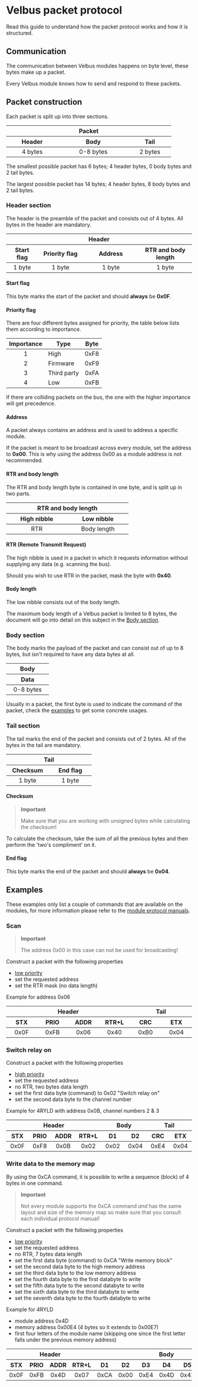 # Velbus packet protocol
Read this guide to understand how the packet protocol works and how it is structured.

## Communication
The communication between Velbus modules happens on byte level, these bytes make up a packet.

Every Velbus module knows how to send and respond to these packets.

## Packet construction
Each packet is split up into three sections.

<table class="table table-bordered">
	<thead>
		<tr>
			<th colspan="3" align="center" width=400px">Packet</th>
		</tr>
		<tr>
			<th align="center" width="125px">Header</th>
			<th align="center" width="175px">Body</th>
			<th align="center" width="100px">Tail</th>
		</tr>
	</thead>
	<tbody>
		<tr>
			<td align="center" width="125px">4 bytes</td>
			<td align="center" width="175px">0-8 bytes</td>
			<td align="center" width="100px">2 bytes</td>
		</tr>
	</tbody>
</table>

The smallest possible packet has 6 bytes; 4 header bytes, 0 body bytes and 2 tail bytes.

The largest possible packet has 14 bytes; 4 header bytes, 8 body bytes and 2 tail bytes.

### Header section
The header is the preamble of the packet and consists out of 4 bytes. All bytes in the header are mandatory.

<table class="table table-striped table-bordered">
	<thead>
		<tr>
			<th colspan="4" align="center" width="550px">Header</th>
		</tr>
		<tr>
			<th align="center" width="100px">Start flag</th>
			<th align="center" width="150px">Priority flag</th>
			<th align="center" width="100px">Address</th>
			<th align="center" width="200px">RTR and body length</th>
		</tr>
	</thead>
	<tbody>
		<tr>
			<td align="center" width=100px">1 byte</td>
			<td align="center" width=150px">1 byte</td>
			<td align="center" width=200px">1 byte</td>
			<td align="center" width=100px">1 byte</td>
		</tr>
	</tbody>
</table>

#### Start flag
This byte marks the start of the packet and should **always** be **0x0F**.

#### Priority flag
There are four different bytes assigned for priority, the table below lists them according to importance.

| Importance | Type  | Byte  |
| :-: |---|:-:|
| 1 | High  | 0xF8  |
| 2 | Firmware  | 0xF9  |
| 3 | Third party  | 0xFA  |
| 4 | Low  | 0xFB  |

If there are colliding packets on the bus, the one with the higher importance will get precedence.

#### Address
A packet always contains an address and is used to address a specific module.

If the packet is meant to be broadcast across every module, set the address to **0x00**. This is why using the address 0x00 as a module address is not recommended.

#### RTR and body length
The RTR and body length byte is contained in one byte, and is split up in two parts. 

<table class="table table-striped table-bordered">
	<thead>
		<tr>
			<th colspan="2" align="center" width=300px">RTR and body length</th>
		</tr>
		<tr>
			<th align="center" width=150px">High nibble</th>
			<th align="center" width=150px">Low nibble</th>
		</tr>
	</thead>
	<tbody>
		<tr>
			<td align="center" width=150px">RTR</td>
			<td align="center" width=150px">Body length</td>
		</tr>
	</tbody>
</table>

#### RTR (Remote Transmit Request)
The high nibble is used in a packet in which it requests information without supplying any data (e.g. scanning the bus).

Should you wish to use RTR in the packet, mask the byte with **0x40**.

#### Body length
The low nibble consists out of the body length.

The maximum body length of a Velbus packet is limited to 8 bytes, the document will go into detail on this subject in the [Body section](#body-section).

### Body section
The body marks the payload of the packet and can consist out of up to 8 bytes, but isn't required to have any data bytes at all.

<table class="table table-striped table-bordered">
	<thead>
		<tr>
			<th colspan="2" align="center" width=100px">Body</th>
		</tr>
		<tr>
			<th align="center" width=100px">Data</th>
		</tr>
	</thead>
	<tbody>
		<tr>
			<td align="center" width=100px">0-8 bytes</td>	
		</tr>
	</tbody>
</table>

Usually in a packet, the first byte is used to indicate the command of the packet, check the [examples](#examples) to get some concrete usages.

### Tail section
The tail marks the end of the packet and consists out of 2 bytes. All of the bytes in the tail are mandatory.

<table class="table table-striped table-bordered">
	<thead>
		<tr>
			<th colspan="2" align="center" width=200px">Tail</th>
		</tr>
		<tr>
			<th align="center" width=100px">Checksum</th>
			<th align="center" width=100px">End flag</th>
		</tr>
	</thead>
	<tbody>
		<tr>
			<td align="center" width=100px">1 byte</td>
			<td align="center" width=100px">1 byte</td>
		</tr>
	</tbody>
</table>

#### Checksum
> **Important**
>
> Make sure that you are working with unsigned bytes while calculating the checksum!

To calculate the checksum, take the sum of all the previous bytes and then perform the 'two's compliment' on it.

#### End flag
This byte marks the end of the packet and should **always** be **0x04**.

## Examples

These examples only list a couple of commands that are available on the modules, for more information please refer to the [module protocol manuals](https://github.com/velbus/moduleprotocol).

### Scan
> **Important** 
>
> The address 0x00 in this case can not be used for broadcasting!

Construct a packet with the following properties
* [low priority](#priority-flag)
* set the requested address
* set the RTR mask (no data length)

Example for address 0x06

<table class="table table-striped table-bordered">
	<thead>
		<tr>
			<th colspan="4" align="center" width=280px">Header</th>
			<th colspan="2" align="center" width=140px">Tail</th>
		</tr>
		<tr>
			<th align="center" width=70px">STX</th>
			<th align="center" width=70px">PRIO</th>
			<th align="center" width=70px">ADDR</th>
			<th align="center" width=70px">RTR+L</th>
			<th align="center" width=70px">CRC</th>
			<th align="center" width=70px">ETX</th>
		</tr>
	</thead>
	<tbody>
		<tr>
			<td align="center" width=70px">0x0F</td>
			<td align="center" width=70px">0xFB</td>
			<td align="center" width=70px">0x06</td>
			<td align="center" width=70px">0x40</td>
			<td align="center" width=70px">0xB0</td>
			<td align="center" width=70px">0x04</td>
		</tr>
	</tbody>
</table>

### Switch relay on

Construct a packet with the following properties
* [high priority](#priority-flag) 
* set the requested address
* no RTR, two bytes data length
* set the first data byte (command) to 0x02 "Switch relay on"
* set the second data byte to the channel number

Example for 4RYLD with address 0x0B, channel numbers 2 & 3

<table class="table table-striped table-bordered">
	<thead>
		<tr>
			<th colspan="4" align="center" width=280px">Header</th>
			<th colspan="2" align="center" width=140px">Body</th>
			<th colspan="2" align="center" width=140px">Tail</th>
		</tr>
		<tr>
			<th align="center" width=70px">STX</th>
			<th align="center" width=70px">PRIO</th>
			<th align="center" width=70px">ADDR</th>
			<th align="center" width=70px">RTR+L</th>
			<th align="center" width=70px">D1</th>
			<th align="center" width=70px">D2</th>
			<th align="center" width=70px">CRC</th>
			<th align="center" width=70px">ETX</th>
		</tr>
	</thead>
	<tbody>
		<tr>
			<td align="center" width=70px">0x0F</td>
			<td align="center" width=70px">0xF8</td>
			<td align="center" width=70px">0x0B</td>
			<td align="center" width=70px">0x02</td>
			<td align="center" width=70px">0x02</td>
			<td align="center" width=70px">0x04</td>
			<td align="center" width=70px">0xE4</td>
			<td align="center" width=70px">0x04</td>
		</tr>
	</tbody>
</table>

### Write data to the memory map

By using the 0xCA command, it is possible to write a sequence (block) of 4 bytes in one command.

> **Important**
>
> Not every module supports the 0xCA command *and* has the same layout and size of the memory map so make sure that you consult each individual protocol manual!

Construct a packet with the following properties
* [low priority](#priority-flag)
* set the requested address
* no RTR, 7 bytes data length
* set the first data byte (command) to 0xCA "Write memory block"
* set the second data byte to the high memory address
* set the third data byte to the low memory address
* set the fourth data byte to the first databyte to write
* set the fifth data byte to the second databyte to write
* set the sixth data byte to the third databyte to write
* set the seventh data byte to the fourth databyte to write

Example for 4RYLD
* module address 0x4D
* memory address 0x00E4 (4 bytes so it extends to 0x00E7)
* first four letters of the module name (skipping one since the first letter falls under the previous memory address)

<table class="table table-striped table-bordered">
	<thead>
		<tr>
			<th colspan="4" align="center" width=280px">Header</th>
			<th colspan="7" align="center" width=490px">Body</th>
			<th colspan="2" align="center" width=140px">Tail</th>
		</tr>
		<tr>
			<th align="center" width=70px">STX</th>
			<th align="center" width=70px">PRIO</th>
			<th align="center" width=70px">ADDR</th>
			<th align="center" width=70px">RTR+L</th>
			<th align="center" width=70px">D1</th>
			<th align="center" width=70px">D2</th>
			<th align="center" width=70px">D3</th>
			<th align="center" width=70px">D4</th>
			<th align="center" width=70px">D5</th>
			<th align="center" width=70px">D6</th>
			<th align="center" width=70px">D7</th>
			<th align="center" width=70px">CRC</th>
			<th align="center" width=70px">ETX</th>
		</tr>
	</thead>
	<tbody>
		<tr>
			<td align="center" width=70px">0x0F</td>
			<td align="center" width=70px">0xFB</td>
			<td align="center" width=70px">0x4D</td>
			<td align="center" width=70px">0x07</td>
			<td align="center" width=70px">0xCA</td>
			<td align="center" width=70px">0x00</td>
			<td align="center" width=70px">0xE4</td>
			<td align="center" width=70px">0x4D</td>
			<td align="center" width=70px">0x42</td>
			<td align="center" width=70px">0x34</td>
			<td align="center" width=70px">0x52</td>
			<td align="center" width=70px">0xDF</td>
			<td align="center" width=70px">0x04</td>
		</tr>
	</tbody>
</table>